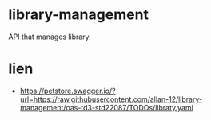 # library-management
API that manages library.

# lien

-  https://petstore.swagger.io/?url=https://raw.githubusercontent.com/allan-12/library-management/oas-td3-std22087/TODOs/libraty.yaml
